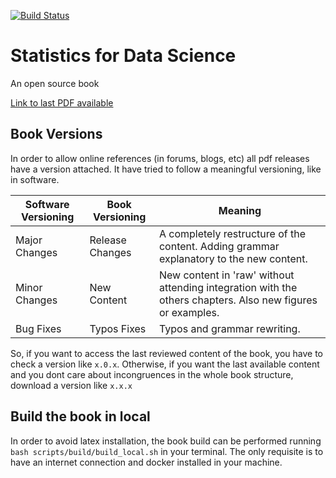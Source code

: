 [![Build
Status](https://travis-ci.com/RicardoHS/statistics-for-data-science-book.svg?branch=master)](https://travis-ci.com/RicardoHS/statistics-for-data-science-book)

# Statistics for Data Science
An open source book

[Link to last PDF
available](https://github.com/RicardoHS/statistics-for-data-science-book/releases/latest/download/main.pdf)

## Book Versions
In order to allow online references (in forums, blogs, etc) all pdf releases
have a version attached. It have tried to follow a meaningful versioning, like
in software.

| Software Versioning | Book Versioning | Meaning                                                                                                    |
|-----------------------------|-------------------------|------------------------------------------------------------------------------------------------------------|
| Major Changes               | Release Changes         | A completely restructure of the content. Adding grammar explanatory to the new content.                    |
| Minor Changes               | New Content             | New content in 'raw' without attending integration with the others chapters. Also new figures or examples. |
| Bug Fixes                   | Typos Fixes             | Typos and grammar rewriting.                                                                               |

So, if you want to access the last reviewed content of the book, you have to
check a version like  `x.0.x`. Otherwise, if you want the last available content
and you dont care about incongruences in the whole book structure, download a
version like `x.x.x`

## Build the book in local
In order to avoid latex installation, the book build can be performed running
`bash scripts/build/build_local.sh` in your terminal. The only requisite is to
have an internet connection and docker installed in your machine.
